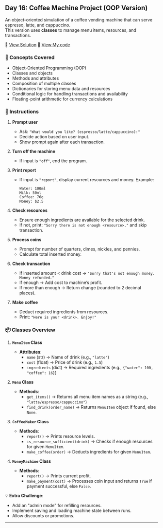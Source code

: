 ## Day 16: Coffee Machine Project (OOP Version)  
An object-oriented simulation of a coffee vending machine that can serve espresso, latte, and cappuccino.  
This version uses **classes** to manage menu items, resources, and transactions.

📄 [View Solution](solution.py) 📄 [View My code](d16.py)  

### 🧠 Concepts Covered
- Object-Oriented Programming (OOP)  
- Classes and objects  
- Methods and attributes  
- Composition of multiple classes  
- Dictionaries for storing menu data and resources  
- Conditional logic for handling transactions and availability  
- Floating-point arithmetic for currency calculations

### 📝 Instructions

1. **Prompt user**  
   - Ask: `"What would you like? (espresso/latte/cappuccino):"`  
   - Decide action based on user input.  
   - Show prompt again after each transaction.

2. **Turn off the machine**  
   - If input is `"off"`, end the program.

3. **Print report**  
   - If input is `"report"`, display current resources and money. Example:  
     ```
     Water: 100ml  
     Milk: 50ml  
     Coffee: 76g  
     Money: $2.5
     ```

4. **Check resources**  
   - Ensure enough ingredients are available for the selected drink.  
   - If not, print: `"Sorry there is not enough <resource>."` and skip transaction.

5. **Process coins**  
   - Prompt for number of quarters, dimes, nickles, and pennies.  
   - Calculate total inserted money.

6. **Check transaction**  
   - If inserted amount < drink cost → `"Sorry that's not enough money. Money refunded."`  
   - If enough → Add cost to machine’s profit.  
   - If more than enough → Return change (rounded to 2 decimal places).

7. **Make coffee**  
   - Deduct required ingredients from resources.  
   - Print: `"Here is your <drink>. Enjoy!"`
   
### 📦 Classes Overview

1. **`MenuItem` Class**  
   - **Attributes**:  
      - `name` (str) → Name of drink (e.g., `"latte"`)  
      - `cost` (float) → Price of drink (e.g., `1.5`)  
      - `ingredients` (dict) → Required ingredients (e.g., `{"water": 100, "coffee": 16}`)  

2. **`Menu` Class**  
   - **Methods**:  
      - `get_items()` → Returns all menu item names as a string (e.g., `"latte/espresso/cappuccino"`)  
      - `find_drink(order_name)` → Returns `MenuItem` object if found, else `None`.

4. **`CoffeeMaker` Class**  
   - **Methods**:  
      - `report()` → Prints resource levels.  
      - `is_resource_sufficient(drink)` → Checks if enough resources for given `MenuItem`.  
      - `make_coffee(order)` → Deducts ingredients for given `MenuItem`.

5. **`MoneyMachine` Class**  
   - **Methods**:  
      - `report()` → Prints current profit.  
      - `make_payment(cost)` → Processes coin input and returns `True` if payment successful, else `False`.

💡 **Extra Challenge**:
- Add an "admin mode" for refilling resources.  
- Implement saving and loading machine state between runs.  
- Allow discounts or promotions.

---
